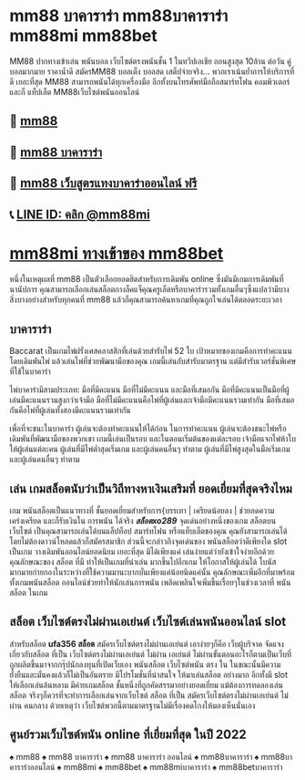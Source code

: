 # mm88 บาคาราร่า mm88บาคาราร่า mm88mi mm88bet

MM88 ปากทางเข้าเล่น พนันบอล เว็บไซต์ตรงพนันชั้น 1 ในทวีปเอเชีย ถอนสูงสุด 10ล้าน ต่อวัน คู่บอลมากมาย ราคาน้ำดี สมัครMM88 บอลเต็ง บอลสด เสต็ปจ่ายจริง... พวกเราเน้นย้ำการให้บริการที่ดี เยอะที่สุด MM88 สามารถพนันได้ทุกเครื่องมือ อีกทั้งบนโทรศัพท์มือถือสมาร์ทโฟน คอมพิวเตอร์ และก็ แท็ปเล็ต MM88เว็บไซต์พนันออนไลน์

## 🍺 [mm88](https://liff.line.me/1654532114-m7GQ2Qxj?aff=mm8eb15230)

## 🍺 [mm88 บาคาราร่า](https://liff.line.me/1654532114-m7GQ2Qxj?aff=mm8eb15230)

## 🍺 [mm88 เว็บสูตรแทงบาคาร่าออนไลน์ ฟรี](https://liff.line.me/1654532114-m7GQ2Qxj?aff=mm8eb15230)

## 📞 [LINE ID: คลิก @mm88mi](https://line.me/R/ti/p/%40131jwaww)

# [mm88mi ทางเข้าของ mm88bet](https://liff.line.me/1654532114-m7GQ2Qxj?aff=mm8eb15230)

หนึ่งในเหตุผลที่ mm88 เป็นตัวเลือกยอดฮิตสําหรับการเดิมพัน online ซึ่งมันมีเกมการเดิมพันที่นานัปการ คุณสามารถเลือกเล่นสล็อตกางล็คแจ็คุณครูเล็ตหรือบาคาร่ารวมทั้งเกมอื่นๆซึ่งแปลว่ามีบางสิ่งบางอย่างสําหรับทุกคนที่ mm88 แล้วก็คุณสามารถค้นหาเกมที่คุณถูกใจเล่นได้ตลอดระยะเวลา

## บาคาราร่า
Baccarat เป็นเกมไพ่ฝรั่งเศสคลาสสิกที่เล่นด้วยสำรับไพ่ 52 ใบ เป้าหมายของเกมคือการทำคะแนนโดยเดิมพันไพ่ แล้วเล่นไพ่ที่ช่วยพัฒนามือของคุณ เกมนี้เล่นกับสำรับมาตรฐาน แต่มีสำรับเวอร์ชั่นพิเศษที่ใช้ในบาคาร่า

ไพ่บาคาร่ามีสามประเภท: มือที่มีคะแนน มือที่ไม่มีคะแนน และมือที่เสมอกัน มือที่มีคะแนนเป็นมือที่ผู้เล่นมีคะแนนรวมสูงกว่าเจ้ามือ มือที่ไม่มีคะแนนคือไพ่ที่ผู้เล่นและเจ้ามือมีคะแนนรวมเท่ากัน มือที่เสมอกันคือไพ่ที่ผู้เล่นทั้งสองมีคะแนนรวมเท่ากัน

เพื่อที่จะชนะในบาคาร่า ผู้เล่นจะต้องทำคะแนนให้ได้ก่อน ในการทำคะแนน ผู้เล่นจะต้องชนะไพ่หรือเดิมพันที่พัฒนามือของพวกเขา เกมนี้เล่นเป็นรอบ และในตอนเริ่มต้นของแต่ละรอบ เจ้ามือแจกไพ่ห้าใบให้ผู้เล่นแต่ละคน ผู้เล่นที่มีไพ่ต่ำสุดเริ่มเกม และผู้เล่นคนอื่นๆ ทำตาม ผู้เล่นที่มีไพ่สูงสุดในมือเริ่มเกม และผู้เล่นคนอื่นๆ ทำตาม

## เล่น เกมสล็อตนับว่าเป็นวิถีทางหาเงินเสริมที่ ยอดเยี่ยมที่สุดจริงไหม

เกม พนันสล็อตเป็นแนวทางที่ ชั้นยอดเยี่ยมสำหรับการ{บรรเทา | เครียดน้อยลง | ช่วยลดความเคร่งเครียด และก็รับเงินใน การพนัน ได้จริง ***สล็อตxo289*** จุดเด่นอย่างหนึ่งของเกม สล็อตบนเว็บไซต์ เป็นคุณสามารถเล่นได้บนแล็ปท็อป สมาร์ทโฟน หรือแท็บเล็ตของคุณ คุณยังสามารถเล่นได้โดยไม่ต้องดาวน์โหลดแล้วก็สมัครสมาชิก ส่วนนี้จะกล่าวถึงจุดเด่นของ พนันสล็อตว่าดีเพียงใด slot เป็นเกม วางเดิมพันออนไลน์ยอดนิยม เยอะที่สุด มิได้เพียงแค่ เล่นง่ายแต่ว่ายังเข้าใจง่ายอีกด้วย คุณลักษณะของ สล็อต ที่มี ทำให้เป็นเกมที่น่าเล่น มากขึ้นไปอีกเกม ให้โอกาสให้ผู้เล่นได้ โบนัสมากมายก่ายกองในระหว่างที่ใช้ความมานะบากบั่นเพียงแค่น้อยนิดแค่นั้น คุณลักษณะเพิ่มอีกที่มาพร้อมทั้งเกมพนันสล็อต ออนไลน์ช่วยทำให้นักเล่นการพนัน เพลิดเพลินใจเพิ่มขึ้นเรื่อยๆในช่วงเวลาที่ พนันสล็อต ในเกม


## สล็อต เว็บไซต์ตรงไม่ผ่านเอเย่นต์ เว็บไซต์เล่นพนันออนไลน์ slot

สำหรับสล็อต **ufa356 สล็อต** สมัครเว็บไซต์ตรงไม่ผ่านเอเย่นต์ เอาง่ายๆก็คือ เว็บผู้บริจาค จัดแจงเกี่ยวกับสล็อต ที่เป็น เว็บไซต์ตรงไม่ผ่านเอเย่นต์ ไม่ผ่าน เอเย่นต์ ไม่ผ่านขั้นตอนอะไรก็ตามเป็นเว็บที่ถูกผลิตขึ้นมาจากกรุ๊ปนักลงทุนที่เปิดเว็บเอง พนันสล็อต เว็บไซต์พนัน ตรง ใน ในขณะนั้นมีความยั่งยืนและมั่นคงแล้วก็ไม่เป็นอันตราย มีโปรโมชั่นที่น่าสนใจ ให้มาเล่นสล็อต อย่างมาก อีกทั้งมี slot ให้เลือกเล่นล้นหลาม มีค่ายเกมสล็อต ชั้นหนึ่งที่ถูกคัดสรรมาอย่างยอดเยี่ยม แม้ต้องการทดลองเล่น สล็อต จริงๆก็ควรที่จะทำการเลือกเล่นจากเว็บไซต์ สล็อต ที่เป็น สมัครเว็บไซต์ตรงไม่ผ่านเอเย่นต์ ไม่ผ่าน คนกลาง ด้วยเหตุว่า เว็บไซต์พวกนี้ตามมาตรฐานไม่มีเรื่องคดโกงให้มองเห็นนั่นเอง

## ศูนย์รวมเว็บไซต์พนัน online ที่เยี่ยมที่สุด ในปี 2022

♠️ mm88
♠️ mm88 บาคาราร่า
♠️ mm88 บาคาราร่า ออนไลน์
♠️ mm88บาคาราร่า
♠️ mm88บาคาราร่าออนไลน์
♠️ mm88mi
♠️ mm88bet
♠️ mm88miบาคาราร่า
♠️ mm88betบาคาราร่า